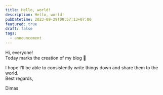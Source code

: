 ```yaml
---
title: Hello, world!
description: Hello, world!
pubDatetime: 2023-09-29T08:57:13+07:00
featured: true
draft: false
tags:
  - announcement
---
```

Hi, everyone!
<br>
Today marks the creation of my blog 🎉

I hope I'll be able to consistently write things down and share them to the world.
<br>
Best regards,

Dimas
